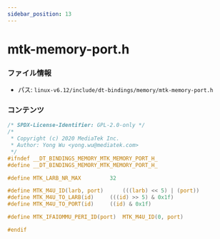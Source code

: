 ```yaml
---
sidebar_position: 13
---
```

# mtk-memory-port.h

### ファイル情報

- パス: `linux-v6.12/include/dt-bindings/memory/mtk-memory-port.h`

### コンテンツ

```h
/* SPDX-License-Identifier: GPL-2.0-only */
/*
 * Copyright (c) 2020 MediaTek Inc.
 * Author: Yong Wu <yong.wu@mediatek.com>
 */
#ifndef __DT_BINDINGS_MEMORY_MTK_MEMORY_PORT_H_
#define __DT_BINDINGS_MEMORY_MTK_MEMORY_PORT_H_

#define MTK_LARB_NR_MAX			32

#define MTK_M4U_ID(larb, port)		(((larb) << 5) | (port))
#define MTK_M4U_TO_LARB(id)		(((id) >> 5) & 0x1f)
#define MTK_M4U_TO_PORT(id)		((id) & 0x1f)

#define MTK_IFAIOMMU_PERI_ID(port)	MTK_M4U_ID(0, port)

#endif

```
